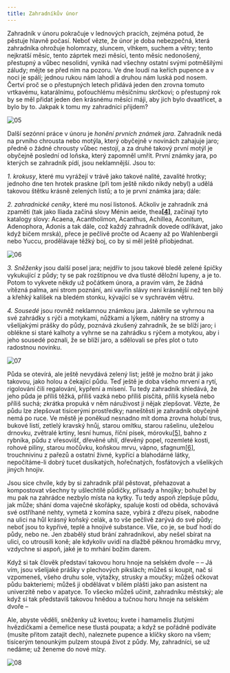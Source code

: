 ```yaml
---
title: Zahradníkův únor
---
```


Zahradník v únoru pokračuje v lednových pracích, zejména potud, že pěstuje hlavně počasí. Neboť vězte, že únor je doba nebezpečná, která zahradníka ohrožuje holomrazy, sluncem, vlhkem, suchem a větry; tento nejkratší měsíc, tento záprtek mezi měsíci, tento měsíc nedonošený, přestupný a vůbec nesolidní, vyniká nad všechny ostatní svými potměšilými záludy; mějte se před ním na pozoru. Ve dne loudí na keřích pupence a v noci je spálí; jednou rukou nám lahodí a druhou nám luská pod nosem. Čertví proč se o přestupných letech přidává jeden den zrovna tomuto vrtkavému, katarálnímu, poťouchlému měsíčnímu skrčkovi; o přestupný rok by se měl přidat jeden den krásnému měsíci máji, aby jich bylo dvaatřicet, a bylo by to. Jakpak k tomu my zahradníci přijdem?

![05](./resources/05.jpg)  

Další sezónní práce v únoru je _honění prvních známek jara_. Zahradník nedá na prvního chrousta nebo motýla, který obyčejně v novinách zahajuje jaro; předně o žádné chrousty vůbec nestojí, a za druhé takový první motýl je obyčejně poslední od loňska, který zapomněl umřít. První známky jara, po kterých se zahradník pídí, jsou neklamnější. Jsou to:

_1._ _krokusy_, které mu vyrážejí v trávě jako takové nalité, zavalité hrotky; jednoho dne ten hrotek praskne (při tom ještě nikdo nikdy nebyl) a udělá takovou štětku krásně zelených listů; a to je první známka jara; dále:

_2._ _zahradnické ceníky_, které mu nosí listonoš. Ačkoliv je zahradník zná zpaměti (tak jako Iliada začíná slovy Ménin aeide, thea[****\[4\]****](./resources/undefined), začínají tyto katalogy slovy: Acaena, Acantholimon, Acanthus, Achillea, Aconitum, Adenophora, Adonis a tak dále, což každý zahradník dovede odříkávat, jako když bičem mrská), přece je pečlivě pročte od Acaeny až po Wahlenbergii nebo Yuccu, prodělávaje těžký boj, co by si měl ještě přiobjednat.

![06](./resources/06.jpg)  

_3\. Sněženky_ jsou další posel jara; nejdřív to jsou takové bledě zelené špičky vykukující z půdy; ty se pak rozštípnou ve dva tlusté děložní lupeny, a je to. Potom to vykvete někdy už počátkem února, a pravím vám, že žádná vítězná palma, ani strom poznání, ani vavřín slávy není krásnější než ten bílý a křehký kalíšek na bledém stonku, kývající se v sychravém větru.

_4\. Sousedé_ jsou rovněž neklamnou známkou jara. Jakmile se vyhrnou na své zahrádky s rýči a motykami, nůžkami a lýkem, nátěry na stromy a všelijakými prášky do půdy, poznává zkušený zahradník, že se blíží jaro; i oblékne si staré kalhoty a vyhrne se na zahrádku s rýčem a motykou, aby i jeho sousedé poznali, že se blíží jaro, a sdělovali se přes plot o tuto radostnou novinku.

![07](./resources/07.jpg)  

Půda se otevírá, ale ještě nevydává zelený list; ještě je možno brát ji jako takovou, jako holou a čekající půdu. Teď ještě je doba všeho mrvení a rytí, rigolování čili regalování, kypření a mísení. Tu tedy zahradník shledává, že jeho půda je příliš těžká, příliš vazká nebo příliš písčitá, příliš kyselá nebo příliš suchá; zkrátka propuká v něm náruživost ji nějak zlepšovat. Vězte, že půdu lze zlepšovat tisícerými prostředky; naneštěstí je zahradník obyčejně nemá po ruce. Ve městě je poněkud nesnadno mít doma zrovna holubí trus, bukové listí, zetlelý kravský hnůj, starou omítku, starou rašelinu, uleželou drnovku, zvětralé krtiny, lesní humus, říční písek, mórovku[\[5\]](./resources/undefined), bahno z rybníka, půdu z vřesovišť, dřevěné uhlí, dřevěný popel, rozemleté kosti, rohové piliny, starou močůvku, koňskou mrvu, vápno, sfagnum[\[6\]](./resources/undefined), trouchnivinu z pařezů a ostatní živné, kypřící a blahodárné látky, nepočítáme-li dobrý tucet dusíkatých, hořečnatých, fosfátových a všelikých jiných hnojiv.

Jsou sice chvíle, kdy by si zahradník přál pěstovat, přehazovat a kompostovat všechny ty ušlechtilé půdičky, přísady a hnojíky; bohužel by mu pak na zahrádce nezbylo místa na kytky. Tu tedy aspoň zlepšuje půdu, jak může; shání doma vaječné skořápky, spaluje kosti od oběda, schovává své ostříhané nehty, vymetá z komína saze, vybírá z dřezu písek, nabodne na ulici na hůl krásný koňský celák, a to vše pečlivě zarývá do své půdy; neboť jsou to kypřivé, teplé a hnojivé substance. Vše, co je, se buď hodí do půdy, nebo ne. Jen zbabělý stud brání zahradníkovi, aby nešel sbírat na ulici, co utrousili koně; ale kdykoliv uvidí na dlažbě pěknou hromádku mrvy, vzdychne si aspoň, jaké je to mrhání božím darem.

Když si tak člověk představí takovou horu hnoje na selském dvoře – – Já vím, jsou všelijaké prášky v plechových pikslách; můžeš si koupit, nač si vzpomeneš, všeho druhu sole, výtažky, strusky a moučky; můžeš očkovat půdu bakteriemi; můžeš ji obdělávat v bílém plášti jako pan asistent na univerzitě nebo v apatyce. To všecko můžeš učinit, zahradníku městský; ale když si tak představíš takovou hnědou a tučnou horu hnoje na selském dvoře –

Ale, abyste věděli, sněženky už kvetou; kvete i hamamelis žlutými hvězdičkami a čemeřice nese tlustá poupata; a když se pořádně podíváte (musíte přitom zatajit dech), naleznete pupence a klíčky skoro na všem; tisícerým tenounkým pulzem stoupá život z půdy. My, zahradníci, se už nedáme; už ženeme do nové mízy.

![08](./resources/08.jpg)
